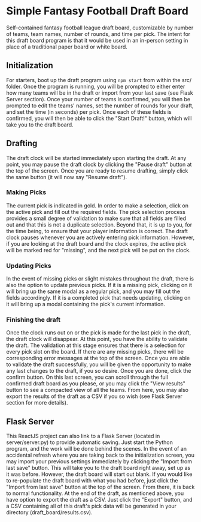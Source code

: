 # Simple Fantasy Football Draft Board
Self-contained fantasy football league draft board, customizable by number of teams, team names, number of rounds, and time per pick. The intent for this draft board program is that it would be used in an in-person setting in place of a traditional paper board or white board.

## Initialization
For starters, boot up the draft program using `npm start` from within the src/ folder. Once the program is running, you will be prompted to either enter how many teams will be in the draft or import from your last save (see Flask Server section). Once your number of teams is confirmed, you will then be prompted to edit the teams' names, set the number of rounds for your draft, and set the time (in seconds) per pick. Once each of these fields is confirmed, you will then be able to click the "Start Draft!" button, which will take you to the draft board.

## Drafting
The draft clock will be started immediately upon starting the draft. At any point, you may pause the draft clock by clicking the "Pause draft" button at the top of the screen. Once you are ready to resume drafting, simply click the same button (it will now say "Resume draft").

### Making Picks
The current pick is indicated in gold. In order to make a selection, click on the active pick and fill out the required fields. The pick selection process provides a small degree of validation to make sure that all fields are filled out and that this is not a duplicate selection. Beyond that, it is up to you, for the time being, to ensure that your player information is correct. The draft clock pauses whenever you are actively entering pick information. However, if you are looking at the draft board and the clock expires, the active pick will be marked red for "missing", and the next pick will be put on the clock. 

### Updating Picks
In the event of missing picks or slight mistakes throughout the draft, there is also the option to update previous picks. If it is a missing pick, clicking on it will bring up the same modal as a regular pick, and you may fill out the fields accordingly. If it is a completed pick that needs updating, clicking on it will bring up a modal containing the pick's current information. 

### Finishing the draft
Once the clock runs out on or the pick is made for the last pick in the draft, the draft clock will disappear. At this point, you have the ability to validate the draft. The validation at this stage ensures that there is a selection for every pick slot on the board. If there are any missing picks, there will be corresponding error messages at the top of the screen. Once you are able to validate the draft successfully, you will be given the opportunity to make any last changes to the draft, if you so desire. Once you are done, click the confirm button. On this last screen, you can scroll through the full confirmed draft board as you please, or you may click the "View results" button to see a compacted view of all the teams. From here, you may also export the results of the draft as a CSV if you so wish (see Flask Server section for more details).

## Flask Server
This ReactJS project can also link to a Flask Server (located in server/server.py) to provide automatic saving. Just start the Python program, and the work will be done behind the scenes. In the event of an accidental refresh where you are taking back to the initialization screen, you may import your previous settings immediately by clicking the "Import from last save" button. This will take you to the draft board right away, set up as it was before. However, the draft board will start out blank. If you would like to re-populate the draft board with what you had before, just click the "Import from last save" button at the top of the screen. From there, it is back to normal functionality. At the end of the draft, as mentioned above, you have option to export the draft as a CSV. Just click the "Export" button, and a CSV containing all of this draft's pick data will be generated in your directory (draft_board/results.csv).
